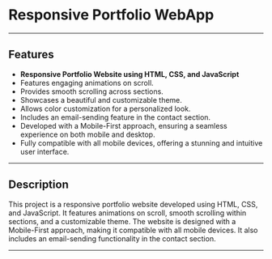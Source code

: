 # Responsive Portfolio WebApp


---

## Features

- **Responsive Portfolio Website using HTML, CSS, and JavaScript**
- Features engaging animations on scroll.
- Provides smooth scrolling across sections.
- Showcases a beautiful and customizable theme.
- Allows color customization for a personalized look.
- Includes an email-sending feature in the contact section.
- Developed with a Mobile-First approach, ensuring a seamless experience on both mobile and desktop.
- Fully compatible with all mobile devices, offering a stunning and intuitive user interface.

---

## Description

This project is a responsive portfolio website developed using HTML, CSS, and JavaScript. It features animations on scroll, smooth scrolling within sections, and a customizable theme. The website is designed with a Mobile-First approach, making it compatible with all mobile devices. It also includes an email-sending functionality in the contact section.

---

